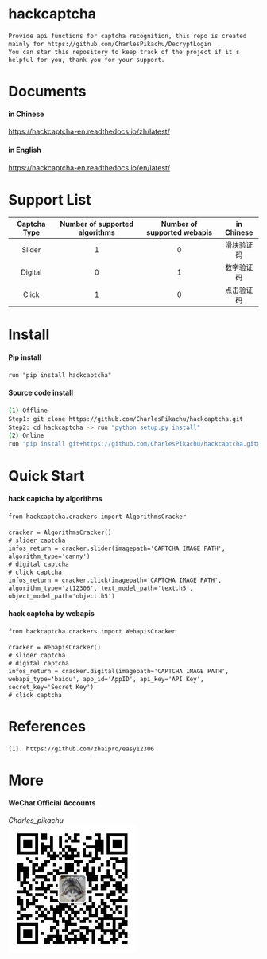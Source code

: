 # hackcaptcha
```
Provide api functions for captcha recognition, this repo is created mainly for https://github.com/CharlesPikachu/DecryptLogin
You can star this repository to keep track of the project if it's helpful for you, thank you for your support.
```


# Documents
#### in Chinese
https://hackcaptcha-en.readthedocs.io/zh/latest/
#### in English
https://hackcaptcha-en.readthedocs.io/en/latest/


# Support List
|  Captcha Type        |   Number of supported algorithms    |    Number of supported webapis        |   in Chinese    |
|  :----:              |   :----:                            |    :----:                             |   :----:        |
|  Slider              |   1								 |    0                                  |   滑块验证码    |
|  Digital             |   0								 |    1                                  |   数字验证码    |
|  Click               |   1								 |    0                                  |   点击验证码    |


# Install
#### Pip install
```
run "pip install hackcaptcha"
```
#### Source code install
```sh
(1) Offline
Step1: git clone https://github.com/CharlesPikachu/hackcaptcha.git
Step2: cd hackcaptcha -> run "python setup.py install"
(2) Online
run "pip install git+https://github.com/CharlesPikachu/hackcaptcha.git@master"
```


# Quick Start
#### hack captcha by algorithms
```
from hackcaptcha.crackers import AlgorithmsCracker

cracker = AlgorithmsCracker()
# slider captcha
infos_return = cracker.slider(imagepath='CAPTCHA IMAGE PATH', algorithm_type='canny')
# digital captcha
# click captcha
infos_return = cracker.click(imagepath='CAPTCHA IMAGE PATH', algorithm_type='zt12306', text_model_path='text.h5', object_model_path='object.h5')
```
#### hack captcha by webapis
```
from hackcaptcha.crackers import WebapisCracker

cracker = WebapisCracker()
# slider captcha
# digital captcha
infos_return = cracker.digital(imagepath='CAPTCHA IMAGE PATH', webapi_type='baidu', app_id='AppID', api_key='API Key', secret_key='Secret Key')
# click captcha
```


# References
```
[1]. https://github.com/zhaipro/easy12306
```


# More
#### WeChat Official Accounts
*Charles_pikachu*  
![img](pikachu.jpg)